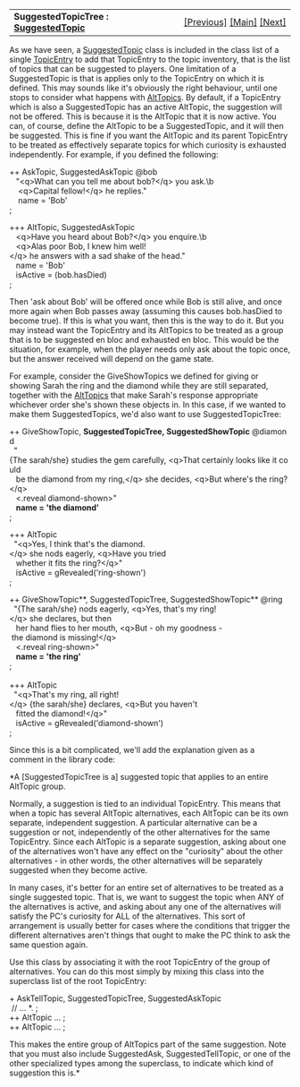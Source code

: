 ---
---
<table width="100%" data-border="0" data-cellspacing="0"
data-cellpadding="3" data-bgcolor="#C0C0C0">
<colgroup>
<col style="width: 50%" />
<col style="width: 50%" />
</colgroup>
<tbody>
<tr>
<td style="text-align: left;"><strong>SuggestedTopicTree : <a
href="suggestedtopic.html">SuggestedTopic</a><br />
</strong></td>
<td style="text-align: right;"><a
href="suggestednotopic.html">[Previous]</a> <a
href="generalintroduction.html">[Main]</a> <a
href="limitsuggestions.html">[Next]</a></td>
</tr>
</tbody>
</table>

  
As we have seen, a [SuggestedTopic](suggestedtopic.html) class is
included in the class list of a single [TopicEntry](topicentry.html) to
add that TopicEntry to the topic inventory, that is the list of topics
that can be suggested to players. One limitation of a SuggestedTopic is
that is applies only to the TopicEntry on which it is defined. This may
sounds like it's obviously the right behaviour, until one stops to
consider what happens with [AltTopics](alttopic.html). By default, if a
TopicEntry which is also a SuggestedTopic has an active AltTopic, the
suggestion will not be offered. This is because it is the AltTopic that
it is now active. You can, of course, define the AltTopic to be a
SuggestedTopic, and it will then be suggested. This is fine if you want
the AltTopic and its parent TopicEntry to be treated as effectively
separate topics for which curiosity is exhausted independently. For
example, if you defined the following:  
  
++ AskTopic, SuggestedAskTopic @bob  
   "\<q\>What can you tell me about bob?\</q\> you ask.\b  
    \<q\>Capital fellow!\</q\> he replies."  
    name = 'Bob'      
;  
  
+++ AltTopic, SuggestedAskTopic  
   \<q\>Have you heard about Bob?\</q\> you enquire.\b  
   \<q\>Alas poor Bob, I knew him well!\</q\> he answers with a sad shake of the head."  
   name = 'Bob'  
   isActive = (bob.hasDied)  
;  
  
Then 'ask about Bob' will be offered once while Bob is still alive, and
once more again when Bob passes away (assuming this causes bob.hasDied
to become true). If this is what you want, then this is the way to do
it. But you may instead want the TopicEntry and its AltTopics to be
treated as a group that is to be suggested en bloc and exhausted en
bloc. This would be the situation, for example, when the player needs
only ask about the topic once, but the answer received will depend on
the game state.  
  
For example, consider the GiveShowTopics we defined for giving or
showing Sarah the ring and the diamond while they are still separated,
together with the [AltTopics](alttopic.html) that make Sarah's response
appropriate whichever order she's shown these objects in. In this case,
if we wanted to make them SuggestedTopics, we'd also want to use
SuggestedTopicTree:  
  
++ GiveShowTopic, **SuggestedTopicTree, SuggestedShowTopic** @diamond  
  "{The sarah/she} studies the gem carefully, \<q\>That certainly looks like it could  
   be the diamond from my ring,\</q\> she decides, \<q\>But where's the ring?\</q\>  
   \<.reveal diamond-shown\>"  
   **name = 'the diamond'**  
;  
  
+++ AltTopic  
  "\<q\>Yes, I think that's the diamond.\</q\> she nods eagerly, \<q\>Have you tried  
   whether it fits the ring?\</q\>"  
   isActive = gRevealed('ring-shown')  
;   
  
++ GiveShowTopic**, SuggestedTopicTree, SuggestedShowTopic** @ring  
  "{The sarah/she} nods eagerly, \<q\>Yes, that's my ring!\</q\> she declares, but then  
   her hand flies to her mouth, \<q\>But - oh my goodness - the diamond is missing!\</q\>  
   \<.reveal ring-shown\>"  
   **name = 'the ring'**  
;  
   
+++ AltTopic   
  "\<q\>That's my ring, all right!\</q\> {the sarah/she} declares, \<q\>But you haven't  
   fitted the diamond!\</q\>"  
   isActive = gRevealed('diamond-shown')  
;  
  
  
Since this is a bit complicated, we'll add the explanation given as a
comment in the library code:  
  
*A \[SuggestedTopicTree is a\] suggested topic that applies to an entire
AltTopic group.  
  
Normally, a suggestion is tied to an individual TopicEntry. This means
that when a topic has several AltTopic alternatives, each AltTopic can
be its own separate, independent suggestion. A particular alternative
can be a suggestion or not, independently of the other alternatives for
the same TopicEntry. Since each AltTopic is a separate suggestion,
asking about one of the alternatives won't have any effect on the
"curiosity" about the other alternatives - in other words, the other
alternatives will be separately suggested when they become active.  
  
In many cases, it's better for an entire set of alternatives to be
treated as a single suggested topic. That is, we want to suggest the
topic when ANY of the alternatives is active, and asking about any one
of the alternatives will satisfy the PC's curiosity for ALL of the
alternatives. This sort of arrangement is usually better for cases where
the conditions that trigger the different alternatives aren't things
that ought to make the PC think to ask the same question again.  
  
Use this class by associating it with the root TopicEntry of the group
of alternatives. You can do this most simply by mixing this class into
the superclass list of the root TopicEntry:  
  
+ AskTellTopic, SuggestedTopicTree, SuggestedAskTopic   
 // ... \*. ;  
++ AltTopic ... ;  
++ AltTopic ... ;   
  
This makes the entire group of AltTopics part of the same suggestion.
Note that you must also include SuggestedAsk, SuggestedTellTopic, or one
of the other specialized types among the superclass, to indicate which
kind of suggestion this is.*  
  
  
  
